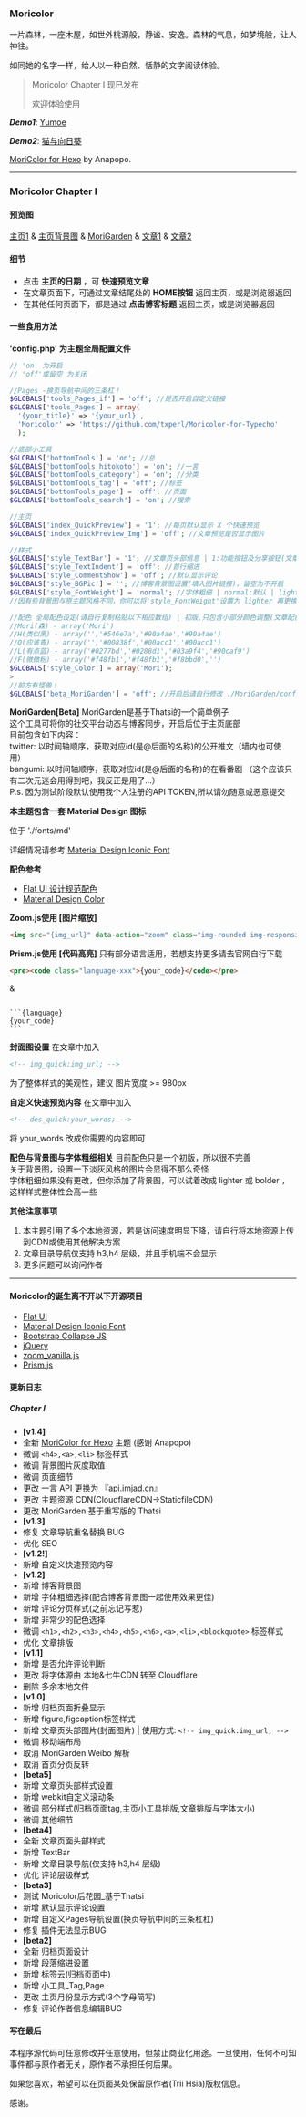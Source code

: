 ### Moricolor
一片森林，一座木屋，如世外桃源般，静谧、安逸。森林的气息，如梦境般，让人神往。

如同她的名字一样，给人以一种自然、恬静的文字阅读体验。

> Moricolor Chapter I 现已发布
> 
> 欢迎体验使用


***Demo1***: [Yumoe][1]

***Demo2***: [猫与向日葵](https://imjad.cn/)

[MoriColor for Hexo](https://github.com/Anapopo/Moricolor-for-Hexo) by Anapopo.

----------


### Moricolor Chapter I

#### 预览图
[主页1](https://dn-loliamp.qbox.me/1.png) & [主页背景图](https://dn-loliamp.qbox.me/M11.png) & [MoriGarden](https://dn-loliamp.qbox.me/4.png) & [文章1](https://dn-loliamp.qbox.me/3.png) & [文章2](https://dn-loliamp.qbox.me/M21.png)

#### 细节

 - 点击 **主页的日期** ，可 **快速预览文章**
 - 在文章页面下，可通过文章结尾处的 **HOME按钮** 返回主页，或是浏览器返回
 - 在其他任何页面下，都是通过 **点击博客标题** 返回主页，或是浏览器返回

#### 一些食用方法

**'config.php' 为主题全局配置文件**
``` php 
// 'on' 为开启
// 'off'或留空 为关闭

//Pages -换页导航中间的三条杠！
$GLOBALS['tools_Pages_if'] = 'off'; //是否开启自定义链接
$GLOBALS['tools_Pages'] = array(
  '{your_title}' => '{your_url}', 
  'Moricolor' => 'https://github.com/txperl/Moricolor-for-Typecho'
  );

//底部小工具
$GLOBALS['bottomTools'] = 'on'; //总
$GLOBALS['bottomTools_hitokoto'] = 'on'; //一言
$GLOBALS['bottomTools_category'] = 'on'; //分类
$GLOBALS['bottomTools_tag'] = 'off'; //标签
$GLOBALS['bottomTools_page'] = 'off'; //页面
$GLOBALS['bottomTools_search'] = 'on'; //搜索

//主页
$GLOBALS['index_QuickPreview'] = '1'; //每页默认显示 X 个快速预览
$GLOBALS['index_QuickPreview_Img'] = 'off'; //文章预览是否显示图片

//样式
$GLOBALS['style_TextBar'] = '1'; //文章页头部信息 | 1:功能按钮及分享按钮(文章目录导航仅支持 h3,h4 层级) | 0:纯文本
$GLOBALS['style_TextIndent'] = 'off'; //首行缩进
$GLOBALS['style_CommentShow'] = 'off'; //默认显示评论
$GLOBALS['style_BGPic'] = ''; //博客背景图设置(填入图片链接)，留空为不开启
$GLOBALS['style_FontWeight'] = 'normal'; //字体粗细 | normal:默认 | lighter:细 | bolder:粗
//因有些背景图与原主题风格不同，你可以将'style_FontWeight'设置为 lighter 再更换一下配色，这样整体性会高一些

//配色 全局配色设定(请自行复制粘贴以下相应数组) | 初版,只包含小部分颜色调整(文章配色请自行在mori.css中更改)
//Mori(森) - array('Mori')
//H(类似黑) - array('','#546e7a','#90a4ae','#90a4ae')
//Q(应该青) - array('','#00838f','#00acc1','#00acc1')
//L(有点蓝) - array('#0277bd','#0288d1','#03a9f4','#90caf9')
//F(微微粉) - array('#f48fb1','#f48fb1','#f8bbd0','')
$GLOBALS['style_Color'] = array('Mori');
> 
//前方有怪兽！
$GLOBALS['beta_MoriGarden'] = 'off'; //开启后请自行修改 ./MoriGarden/config.php 配置，否则会出事情的！
```

**MoriGarden[Beta]**
MoriGarden是基于Thatsi的一个简单例子  
这个工具可将你的社交平台动态与博客同步，开启后位于主页底部  
目前包含如下内容：  
twitter: 以时间轴顺序，获取对应id(是@后面的名称)的公开推文（墙内也可使用）  
bangumi: 以时间轴顺序，获取对应id(是@后面的名称)的在看番剧 （这个应该只有二次元迷会用得到吧，我反正是用了...）  
P.s. 因为测试阶段默认使用我个人注册的API TOKEN,所以请勿随意或恶意提交

**本主题包含一套 Material Design 图标**

位于 './fonts/md'

详细情况请参考 [Material Design Iconic Font][2]

**配色参考**

 - [Flat UI 设计规范配色][3]
 - [Material Design Color][4]

**Zoom.js使用 [图片缩放]**
```html 
<img src="{img_url}" data-action="zoom" class="img-rounded img-responsive">
```

**Prism.js使用 [代码高亮]**
只有部分语言适用，若想支持更多请去官网自行下载
```html
<pre><code class="language-xxx">{your_code}</code></pre>
```
&  
<pre><code class="language-html">
```{language}
{your_code}
```
</code></pre>

**封面图设置**
在文章中加入
```html 
<!-- img_quick:img_url; -->
```
为了整体样式的美观性，建议 图片宽度 >= 980px

**自定义快速预览内容**
在文章中加入
```html 
<!-- des_quick:your_words; -->
```
将 your_words 改成你需要的内容即可

**配色与背景图与字体粗细相关**
目前配色只是一个初版，所以很不完善  
关于背景图，设置一下淡灰风格的图片会显得不那么奇怪  
字体粗细如果没有更改，但你添加了背景图，可以试着改成 lighter 或 bolder ，这样样式整体性会高一些

**其他注意事项**
1. 本主题引用了多个本地资源，若是访问速度明显下降，请自行将本地资源上传到CDN或使用其他解决方案
2. 文章目录导航仅支持 h3,h4 层级，并且手机端不会显示
3. 更多问题可以询问作者

----------


#### Moricolor的诞生离不开以下开源项目

 - [Flat UI][5]
 - [Material Design Iconic Font][6]
 - [Bootstrap Collapse JS][7]
 - [jQuery][8]
 - [zoom_vanilla.js][9]
 - [Prism.js][10]

#### 更新日志
##### Chapter I
 - **[v1.4]**
 - 全新 [MoriColor for Hexo](https://github.com/Anapopo/Moricolor-for-Hexo) 主题 (感谢 Anapopo)
 - 微调 `<h4>,<a>,<li>` 标签样式
 - 微调 背景图片灰度取值
 - 微调 页面细节
 - 更改 一言 API 更换为 『api.imjad.cn』
 - 更改 主题资源 CDN(CloudflareCDN→StaticfileCDN)
 - 更改 MoriGarden 基于重写版的 Thatsi
 - **[v1.3]**
 - 修复 文章导航重名替换 BUG
 - 优化 SEO
 - **[v1.2!]**
 - 新增 自定义快速预览内容
 - **[v1.2]**
 - 新增 博客背景图
 - 新增 字体粗细选择(配合博客背景图一起使用效果更佳)
 - 新增 评论分页样式(之前忘记写惹)
 - 新增 非常少的配色选择
 - 微调 `<h1>,<h2>,<h3>,<h4>,<h5>,<h6>,<a>,<li>,<blockquote>` 标签样式
 - 优化 文章排版
 - **[v1.1]**
 - 新增 是否允许评论判断
 - 更改 将字体源由 本地&七牛CDN 转至 Cloudflare
 - 删除 多余本地文件
 - **[v1.0]**
 - 新增 归档页面折叠显示
 - 新增 figure,figcaption标签样式
 - 新增 文章页头部图片(封面图片) | 使用方式: `<!-- img_quick:img_url; -->`
 - 微调 移动端布局
 - 取消 MoriGarden Weibo 解析
 - 取消 首页分页反转
 - **[beta5]**
 - 新增 文章页头部样式设置
 - 新增 webkit自定义滚动条
 - 微调 部分样式(归档页面tag,主页小工具排版,文章排版与字体大小)
 - 微调 其他细节
 - **[beta4]**
 - 全新 文章页面头部样式
 - 新增 TextBar
 - 新增 文章目录导航(仅支持 h3,h4 层级)
 - 优化 评论层级样式
 - **[beta3]**
 - 测试 Moricolor后花园_基于Thatsi
 - 新增 默认显示评论设置
 - 新增 自定义Pages导航设置(换页导航中间的三条杠杠)
 - 修复 插件无法显示BUG
 - **[beta2]**
 - 全新 归档页面设计
 - 新增 段落缩进设置
 - 新增 标签云(归档页面中)
 - 新增 小工具_Tag,Page
 - 更改 主页月份显示方式(3个字母简写)
 - 修复 评论作者信息编辑BUG

#### 写在最后

本程序源代码可任意修改并任意使用，但禁止商业化用途。一旦使用，任何不可知事件都与原作者无关，原作者不承担任何后果。

如果您喜欢，希望可以在页面某处保留原作者(Trii Hsia)版权信息。

感谢。


  [1]: https://null.yumoe.com/2-0/
  [2]: http://zavoloklom.github.io/material-design-iconic-font/index.html
  [3]: http://www.bootcss.com/p/flat-ui/
  [4]: https://www.materialpalette.com/colors
  [5]: http://www.bootcss.com/p/flat-ui/
  [6]: https://github.com/zavoloklom/material-design-iconic-font
  [7]: http://v3.bootcss.com/javascript/#collapse
  [8]: http://jquery.com/
  [9]: https://github.com/spinningarrow/zoom-vanilla.js
  [10]: http://prismjs.com/